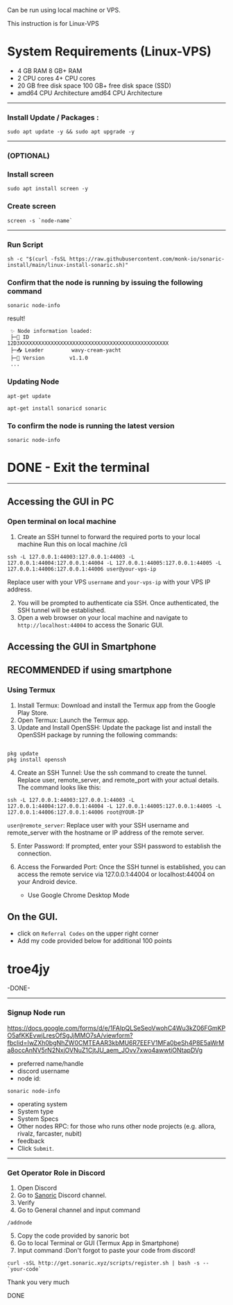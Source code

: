 Can be run using local machine or VPS.

This instruction is for Linux-VPS

# System Requirements (Linux-VPS)

* 4 GB RAM 8 GB+ RAM
* 2 CPU cores 4+ CPU cores
* 20 GB free disk space 100 GB+ free disk space (SSD)
* amd64 CPU Architecture amd64 CPU Architecture

---
### Install Update / Packages :
```
sudo apt update -y && sudo apt upgrade -y
```
---
### (OPTIONAL)
### Install screen
```
sudo apt install screen -y
```

### Create screen
```
screen -s `node-name`
```
---

### Run Script
```
sh -c "$(curl -fsSL https://raw.githubusercontent.com/monk-io/sonaric-install/main/linux-install-sonaric.sh)"
```

### Confirm that the node is running by issuing the following command
```
sonaric node-info
```
result!
```
 ✨ Node information loaded:
 ├─🧊 ID             12D3XXXXXXXXXXXXXXXXXXXXXXXXXXXXXXXXXXXXXXXXXXXXXXXX
 ├─📥 Leader         wavy-cream-yacht
 ├─🧊 Version        v1.1.0
 ...
```

### Updating Node
```
apt-get update
```
```
apt-get install sonaricd sonaric
```

### To confirm the node is running the latest version
```
sonaric node-info
```

# DONE - Exit the terminal

---
## Accessing the GUI in PC
### Open terminal on local machine
1. Create an SSH tunnel to forward the required ports to your local machine
Run this on local machine /cli
```
ssh -L 127.0.0.1:44003:127.0.0.1:44003 -L 127.0.0.1:44004:127.0.0.1:44004 -L 127.0.0.1:44005:127.0.0.1:44005 -L 127.0.0.1:44006:127.0.0.1:44006 user@your-vps-ip
```

Replace user with your VPS `username` and  `your-vps-ip` with your VPS IP address.

2. You will be prompted to authenticate cia SSH. Once authenticated, the SSH tunnel will be established.
3. Open a web browser on your local machine and navigate to `http://localhost:44004` to access the Sonaric GUI.

## Accessing the GUI in Smartphone
## RECOMMENDED if using smartphone
### Using Termux

1. Install Termux: Download and install the Termux app from the Google Play Store.
2. Open Termux: Launch the Termux app.
3. Update and Install OpenSSH: Update the package list and install the OpenSSH package by running the following commands:
```

pkg update
pkg install openssh
```

4. Create an SSH Tunnel: Use the ssh command to create the tunnel. Replace user, remote_server, and remote_port with your actual details. The command looks like this:

```
ssh -L 127.0.0.1:44003:127.0.0.1:44003 -L 127.0.0.1:44004:127.0.0.1:44004 -L 127.0.0.1:44005:127.0.0.1:44005 -L 127.0.0.1:44006:127.0.0.1:44006 root@YOUR-IP
```

`user@remote_server`: Replace user with your SSH username and remote_server with the hostname or IP address of the remote server.

5. Enter Password: If prompted, enter your SSH password to establish the connection.

6. Access the Forwarded Port: Once the SSH tunnel is established, you can access the remote service via 127.0.0.1:44004 or localhost:44004 on your Android device.
    - Use Google Chrome Desktop Mode
  
## On the GUI.
   - click on `Referral Codes` on the upper right corner
   - Add my code provided below for additional 100 points
# troe4jy


-DONE-

---
### Signup Node run
https://docs.google.com/forms/d/e/1FAIpQLSeSeoVwohC4Wu3kZ06FGmKPO5afKKEvwjLresOfSgJjMMO7sA/viewform?fbclid=IwZXh0bgNhZW0CMTEAAR3kbMU6R7EEFV1MFa0beSh4P8E5aWrMa8occAnNV5rN2NxjOVNuZ1CjtJU_aem_JOvv7xwo4awwtiONtapDVg
- preferred name/handle
- discord username
- node id:
```
sonaric node-info
```

- operating system
- System type
- System Specs
- Other nodes RPC: for those who runs other node projects (e.g. allora, rivalz, farcaster, nubit)
- feedback
- Click `Submit`.

---
### Get Operator Role in Discord

1. Open Discord
2. Go to [Sanoric](https://discord.com/invite/k2NGekWtVg) Discord channel.
3. Verify
4. Go to General channel and input command
```
/addnode
```

5. Copy the code provided by sanoric bot
6. Go to local Terminal or GUI (Termux App in Smartphone)
7. Input command :Don't forgot to paste your code from discord!
```
curl -sSL http://get.sonaric.xyz/scripts/register.sh | bash -s -- `your-code`
```
Thank you very much

DONE
